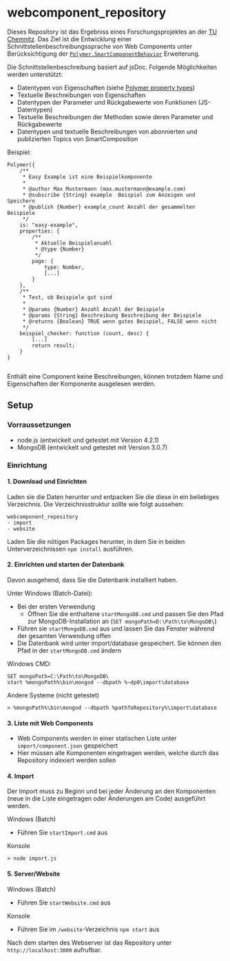 # webcomponent_repository

Dieses Repository ist das Ergebniss eines Forschungsprojektes an der [TU Chemnitz](http://tu-chemnitz.de). 
Das Ziel ist die Entwicklung einer Schnittstellenbeschreibungssprache von Web Components unter Berücksichtigung der
[`Polymer.SmartComponentBehavior`](https://github.com/michikrug/SmartComposition) Erweiterung.

Die Schnittstellenbeschreibung basiert auf jsDoc.
Folgende Möglichkeiten werden unterstützt:

* Datentypen von Eigenschaften (siehe [Polymer property types](https://www.polymer-project.org/1.0/docs/devguide/properties.html))
* Textuelle Beschreibungen von Eigenschaften
* Datentypen der Parameter und Rückgabewerte von Funktionen (JS-Datentypen)
* Textuelle Beschreibungen der Methoden sowie deren Parameter und Rückgabewerte
* Datentypen und textuelle Beschreibungen von abonnierten und publizierten Topics von SmartComposition

Beispiel:
```
Polymer({
	/**
	 * Easy Example ist eine Beispielkomponente
	 * 
	 * @author Max Mustermann (max.mustermann@example.com)
	 * @subscribe {String} example  Beispiel zum Anzeigen und Speichern
	 * @publish {Number} example_count Anzahl der gesammelten Beispiele
	 */
	is: "easy-example",
	properties: {
		/**
		 * Aktuelle Beispielanuahl
		 * @type {Number}
		 */
		page: {
			type: Number,
			[...]
		}
	},
	/**
	 * Test, ob Beispiele gut sind
	 *
	 * @params {Number} Anzahl Anzahl der Beispiele
	 * @params {String} Beschreibung Beschreibung der Beispiele
	 * @returns {Boolean} TRUE wenn gutes Beispiel, FALSE wenn nicht
	 */
	beispiel_checker: function (count, desc) {
		[...]
		return result;
	}
}
	
```

Enthält eine Component keine Beschreibungen, können trotzdem Name und Eigenschaften der Komponente ausgelesen werden.

## Setup

### Vorraussetzungen

* node.js (entwickelt und getestet mit Version 4.2.1)
* MongoDB (entwickelt und getestet mit Version 3.0.7)

### Einrichtung

#### 1. Download und Einrichten

Laden sie die Daten herunter und entpacken Sie die diese in ein beliebiges Verzeichnis. 
Die Verzeichnisstruktur sollte wie folgt aussehen:

```
webcomponent_repository
- import
- website
```

Laden Sie die nötigen Packages herunter, in dem Sie in beiden Unterverzeichnissen `npm install` ausführen.

#### 2. Einrichten und starten der Datenbank

Davon ausgehend, dass Sie die Datenbank installiert haben.

Unter Windows (Batch-Datei):
* Bei der ersten Verwendung
	* Öffnen Sie die enthaltene `startMongoDB.cmd` und passen Sie den Pfad zur MongoDB-Installation an (`SET mongoPath=D:\Path\to\MongoDB\`)
* Führen sie `startMongoDB.cmd` aus und lassen Sie das Fenster während der gesamten Verwendung offen
* Die Datenbank wird unter import/database gespeichert. Sie können den Pfad in der `startMongoDB.cmd` ändern

Windows CMD: 
```
SET mongoPath=C:\Path\to\MongoDB\
start %mongoPath%\bin\mongod --dbpath %~dp0\import\database
```

Andere Systeme (nicht getestet)
```
> %mongoPath%\bin\mongod --dbpath %pathToRepository%\import\database
```

#### 3. Liste mit Web Components

* Web Components werden in einer statischen Liste unter `import/component.json` gespeichert
* Hier müssen alle Komponenten eingetragen werden, welche durch das Repository indexiert werden sollen

#### 4. Import
Der Import muss zu Beginn und bei jeder Änderung an den Komponenten 
(neue in die Liste eingetragen oder Änderungen am Code) ausgeführt werden.

Windows (Batch)
* Führen Sie `startImport.cmd` aus

Konsole
```
> node import.js
```

#### 5. Server/Website

Windows (Batch)
* Führen Sie `startWebsite.cmd` aus

Konsole
* Führen Sie im `/website`-Verzeichnis `npm start` aus

Nach dem starten des Webserver ist das Repository unter `http://localhost:3000` aufrufbar.